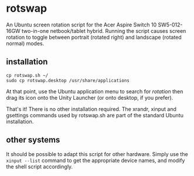 # rotswap

An Ubuntu screen rotation script for the Acer Aspire Switch 10 SW5-012-16GW two-in-one netbook/tablet hybrid. Running the script causes screen rotation to toggle between portrait (rotated right) and landscape (rotated normal) modes.


## installation

    cp rotswap.sh ~/
    sudo cp rotswap.desktop /usr/share/applications

At that point, use the Ubuntu application menu to search for *rotation* then drag its icon onto the Unity Launcher (or onto desktop, if you prefer).

That's it! There is no other installation required. The xrandr, xinput and gsettings commands used by rotswap.sh are part of the standard Ubuntu installation.

## other systems

It should be possible to adapt this script for other hardware. Simply use the `xinput --list` command to get the appropriate device names, and modify the shell script accordingly.
